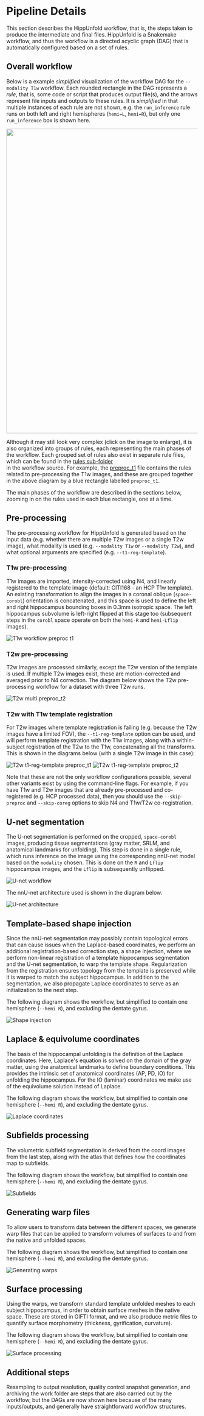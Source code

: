 # Pipeline Details


This section describes the HippUnfold workflow, that is, 
the steps taken to produce the intermediate and final files.
HippUnfold is a Snakemake workflow, and thus the workflow is a 
 directed acyclic graph (DAG) that is automatically configured based
on a set of rules. 

## Overall workflow

Below is a example *simplified* visualization of the workflow DAG
for the `--modality T1w` workflow.  Each rounded rectangle in the DAG 
represents a *rule*, that is, some code or script that produces 
output file(s), and the arrows represent file inputs and outputs to these 
rules.  It is *simplified* in that multiple 
instances of each rule are not shown, e.g. the `run_inference` rule 
runs on both left and right hemispheres (`hemi=L`, `hemi=R`),
but only one `run_inference` box is shown here.  

<img src="../../hippunfold/dags/out_rulegraph/T1w.svg" width="800px">

Although it may still look very complex (click on the image to 
enlarge), it is also  organized into groups of rules, 
each representing the main phases of the workflow. Each
grouped set of rules also exist in separate rule files,
 which can be found in
 the [rules sub-folder](http://github.com/khanlab/hippunfold/tree/master/hippunfold/workflow/rules)  
in the workflow source. For example, the [preproc_t1](http://github.com/khanlab/hippunfold/tree/master/hippunfold/workflow/rules/preproc_t1.smk)  file contains the rules related to pre-processing the T1w images, and these are 
grouped together in the above diagram by a blue rectangle labelled `preproc_t1`. 


The main phases of the workflow are described in the sections below, zooming in
on the rules used in each blue rectangle, one at a time.


## Pre-processing

The pre-processing workflow for HippUnfold is generated based on the input data (e.g. whether 
there are multiple T2w images or a single T2w image), what modality is used
 (e.g. `--modality T1w` or `--modality T2w`), and what optional arguments are
 specified (e.g. `--t1-reg-template`). 

### T1w pre-processing

T1w images are imported, intensity-corrected using N4, and linearly registered 
to the template image (default: CITI168 - an HCP T1w template). An existing transformation to 
align the images in a coronal oblique (`space-corobl`) orientation is concatenated, and 
this space is used to define the left and right hippocampus bounding boxes in 0.3mm isotropic space. The left 
hippocampus subvolume is left-right flipped at this stage too (subsequent steps in the `corobl` space operate
on both the `hemi-R` and `hemi-Lflip` images).

![T1w workflow preproc t1](../../hippunfold/dags/out_dag/T1w.preproc_t1.svg)


### T2w pre-processing

T2w images are processed similarly, except the T2w version of the template is used. If multiple T2w images
exist, these are motion-corrected and averaged prior to N4 correction. The diagram below shows the T2w pre-
processing workflow for a dataset with three T2w runs.

![T2w multi preproc_t2](../../hippunfold/dags/out_dag/T2w_multi.preproc_t2.svg)

### T2w with T1w template registration

For T2w images where template registration is failing (e.g. because the T2w images have a limited FOV),
the `--t1-reg-template` option can be used, and will perform template registration with the T1w images, along with 
a within-subject registration of the T2w to the T1w, concatenating all the transforms. This is shown in the diagrams below (with a single T2w image in this case):

![T2w t1-reg-template preproc_t1](../../hippunfold/dags/out_dag/T2w_t1-reg-template.preproc_t1.svg)
![T2w t1-reg-template preproc_t2](../../hippunfold/dags/out_dag/T2w_t1-reg-template.preproc_t2.svg)

Note that these are not the only workflow configurations possible, several other variants exist by using the command-line flags. For example, if you have T1w and T2w images that are already pre-processed and co-registered (e.g. HCP processed data), then you should use the `--skip-preproc` and `--skip-coreg` options to skip N4 and T1w/T2w co-registration.

## U-net segmentation

The U-net segmentation is performed on the cropped, `space-corobl` images, producing tissue segmentations (gray matter, SRLM, and anatomical landmarks for unfolding). This step is done in a single rule, which runs inference on the image using the corresponding
nnU-net model based on the `modality` chosen. This is done on the `R` and `Lflip` hippocampus images, and the `Lflip` is subsequently unflipped. 

![U-net workflow](../../hippunfold/dags/out_dag/T1w.nnunet.svg)

The nnU-net architecture used is shown in the diagram below.

![U-net architecture](../images/nnUnet_hippunfold.png)

## Template-based shape injection

Since the nnU-net segmentation may possibly contain topological errors that can cause issues when the Laplace-based coordinates, we perform an additional registration-based correction step, a shape injection, where we perform non-linear registration of a template hippocampus segmentation and the U-net segmentation, to warp the template shape. Regularization from the registration ensures topology from the template is preserved while it is warped to match the subject hippocampus. In addition to the segmentation, we also propagate Laplace coordinates to serve as an initialization to the next step.

The following diagram shows the workflow, but simplified to contain one hemisphere (`--hemi R`), and excluding the dentate gyrus.

![Shape injection](../../hippunfold/dags/out_dag/T1w_hemi-R_hipponly.shape_inject.svg)


## Laplace & equivolume coordinates

The basis of the hippocampal unfolding is the definition of the Laplace coordinates. Here, Laplace's equation is solved on the domain of the gray matter, using the anatomical landmarks to define boundary conditions. This provides the intrinsic set of anatomical coordinates (AP, PD, IO) for unfolding the hippocampus. For the IO (laminar) coordinates we make use of the equivolume solution instead of Laplace.

The following diagram shows the workflow, but simplified to contain one hemisphere (`--hemi R`), and excluding the dentate gyrus.

![Laplace coordinates](../../hippunfold/dags/out_dag/T1w_hemi-R_hipponly.autotop.svg)

## Subfields processing

The volumetric subfield segmentation is derived from the coord images from the last step, along with the atlas that defines how the coordinates map to subfields. 

The following diagram shows the workflow, but simplified to contain one hemisphere (`--hemi R`), and excluding the dentate gyrus.

![Subfields](../../hippunfold/dags/out_dag/T1w_hemi-R_hipponly.subfields.svg)


## Generating warp files

To allow users to transform data between the different spaces, we generate warp files that can be applied to transform volumes of surfaces to and from the native and unfolded spaces.

The following diagram shows the workflow, but simplified to contain one hemisphere (`--hemi R`), and excluding the dentate gyrus.

![Generating warps](../../hippunfold/dags/out_dag/T1w_hemi-R_hipponly.warps.svg)

## Surface processing

Using the warps, we transform standard template unfolded meshes to each subject hippocampus, in order to obtain surface meshes in the native space. These are stored in GIFTI format, and we also produce metric files to quantify surface morphometry (thickness, gyrification, curvature).  

The following diagram shows the workflow, but simplified to contain one hemisphere (`--hemi R`), and excluding the dentate gyrus.

![Surface processing](../../hippunfold/dags/out_dag/T1w_hemi-R_hipponly.gifti.svg)


## Additional steps

Resampling to output resolution, quality control snapshot generation, and archiving the work folder are steps 
that are also carried out by the workflow, but the DAGs are now shown here because of the many inputs/outputs, and 
generally have straightforward workflow structures.





